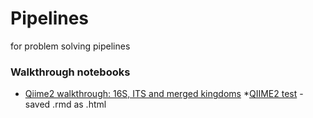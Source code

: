 # Pipelines
for problem solving pipelines


### Walkthrough notebooks
* [Qiime2 walkthrough: 16S, ITS and merged kingdoms](https://bdmonus.github.io/Pipelines/QIIME2_Walkthrough.html)
*[QIIME2 test](https://bdmonus.github.io/Pipelines/QIIME2_WalkthroughTest.html) - saved .rmd as .html